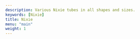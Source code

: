 ```yaml
---
description: Various Nixie tubes in all shapes and sizes.
keywords: [Nixie]
title: Nixie
menu: "main"
weight: 1
---
```

